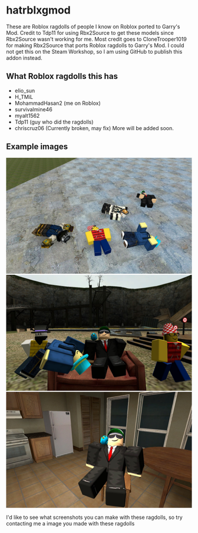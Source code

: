 # hatrblxgmod
These are Roblox ragdolls of people I know on Roblox ported to Garry's Mod. Credit to Tdp11 for using Rbx2Source to get these models since Rbx2Source wasn't working for me.
Most credit goes to CloneTrooper1019 for making Rbx2Source that ports Roblox ragdolls to Garry's Mod.
I could not get this on the Steam Workshop, so I am using GitHub to publish this addon instead.

## What Roblox ragdolls this has
- eIio_sun
- H_TMiL
- MohammadHasan2 (me on Roblox)
- survivalmine46
- myalt1562
- Tdp11 (guy who did the ragdolls)
- chriscruz06 (Currently broken, may fix)
More will be added soon.

## Example images
![alt text](gitimages/roblox_friends.jpg "image")
![alt text](gitimages/roblox_npcs.jpg "image")
![alt text](gitimages/moh_chair.jpg "image")

I'd like to see what screenshots you can make with these ragdolls, so try contacting me a image you made with these ragdolls
